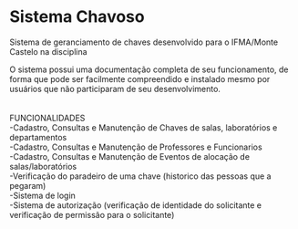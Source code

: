 # Sistema Chavoso
 
 Sistema de geranciamento de chaves desenvolvido para o IFMA/Monte Castelo na disciplina 
  
O sistema possui uma documentação completa de seu funcionamento, de forma que pode ser facilmente compreendido e instalado mesmo por usuários que não participaram de seu desenvolvimento.</br>
</br></br>
FUNCIONALIDADES</br>
-Cadastro, Consultas e Manutenção de Chaves de salas, laboratórios e departamentos</br>
-Cadastro, Consultas e Manutenção de Professores e Funcionarios</br>
-Cadastro, Consultas e Manutenção de Eventos de alocação de salas/laboratórios</br>
-Verificação do paradeiro de uma chave (historico das pessoas que a pegaram)</br>
-Sistema de login</br>
-Sistema de autorização (verificação de identidade do solicitante e verificação de permissão para o solicitante)


